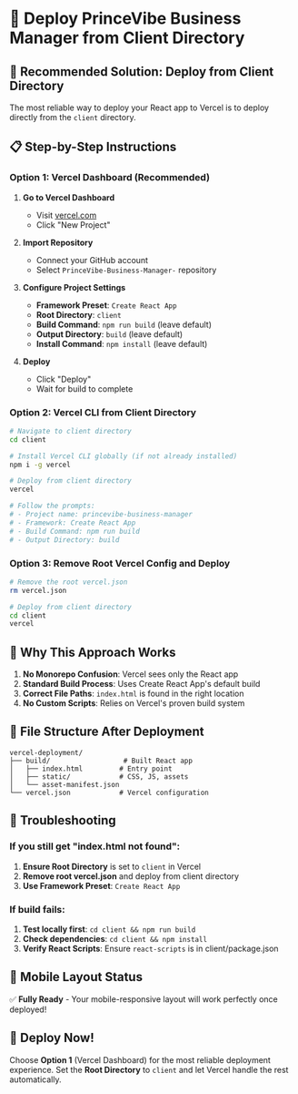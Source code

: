 # 🚀 Deploy PrinceVibe Business Manager from Client Directory

## 🎯 **Recommended Solution: Deploy from Client Directory**

The most reliable way to deploy your React app to Vercel is to deploy directly from the `client` directory.

## 📋 **Step-by-Step Instructions**

### **Option 1: Vercel Dashboard (Recommended)**

1. **Go to Vercel Dashboard**
   - Visit [vercel.com](https://vercel.com)
   - Click "New Project"

2. **Import Repository**
   - Connect your GitHub account
   - Select `PrinceVibe-Business-Manager-` repository

3. **Configure Project Settings**
   - **Framework Preset**: `Create React App`
   - **Root Directory**: `client`
   - **Build Command**: `npm run build` (leave default)
   - **Output Directory**: `build` (leave default)
   - **Install Command**: `npm install` (leave default)

4. **Deploy**
   - Click "Deploy"
   - Wait for build to complete

### **Option 2: Vercel CLI from Client Directory**

```bash
# Navigate to client directory
cd client

# Install Vercel CLI globally (if not already installed)
npm i -g vercel

# Deploy from client directory
vercel

# Follow the prompts:
# - Project name: princevibe-business-manager
# - Framework: Create React App
# - Build Command: npm run build
# - Output Directory: build
```

### **Option 3: Remove Root Vercel Config and Deploy**

```bash
# Remove the root vercel.json
rm vercel.json

# Deploy from client directory
cd client
vercel
```

## 🔧 **Why This Approach Works**

1. **No Monorepo Confusion**: Vercel sees only the React app
2. **Standard Build Process**: Uses Create React App's default build
3. **Correct File Paths**: `index.html` is found in the right location
4. **No Custom Scripts**: Relies on Vercel's proven build system

## 📁 **File Structure After Deployment**

```
vercel-deployment/
├── build/                  # Built React app
│   ├── index.html         # Entry point
│   ├── static/            # CSS, JS, assets
│   └── asset-manifest.json
└── vercel.json            # Vercel configuration
```

## 🐛 **Troubleshooting**

### **If you still get "index.html not found":**
1. **Ensure Root Directory** is set to `client` in Vercel
2. **Remove root vercel.json** and deploy from client directory
3. **Use Framework Preset**: `Create React App`

### **If build fails:**
1. **Test locally first**: `cd client && npm run build`
2. **Check dependencies**: `cd client && npm install`
3. **Verify React Scripts**: Ensure `react-scripts` is in client/package.json

## 📱 **Mobile Layout Status**

✅ **Fully Ready** - Your mobile-responsive layout will work perfectly once deployed!

## 🚀 **Deploy Now!**

Choose **Option 1** (Vercel Dashboard) for the most reliable deployment experience. Set the **Root Directory** to `client` and let Vercel handle the rest automatically.
